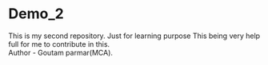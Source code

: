 # Demo_2
This is my second repository. Just for learning purpose
This being very help full for me to contribute in this.
<br>
Author - Goutam parmar(MCA).
